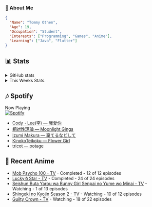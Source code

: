 ### 👋 About Me
```json
{
  "Name": "Tommy Othen",
  "Age": 19,
  "Occupation": "Student",
  "Interests": ["Programming", "Games", "Anime"],
  "Learning": ["Java", "Flutter"]
}
```

## 📊 Stats
<details>
  <summary>GitHub stats</summary>
  <a href="https://github.com/anuraghazra/github-readme-stats">
    <img src="https://github-readme-stats.vercel.app/api?username=DaSushiAsian&show_icons=true&count_private=true&hide=prs,issues">
  </a>
</details>

<details>
  <summary>This Weeks Stats</summary>
  <a href="https://github.com/anuraghazra/github-readme-stats">
    <img src="https://github-readme-stats.vercel.app/api/wakatime?username=DaSushiAsian&cache_seconds=1800&custom_title=Top Languages">
  </a>
</details>

## 🎶 Spotify
Now Playing\
[![Spotify](https://novatorem-dasushiasian.vercel.app/api/spotify)](https://open.spotify.com/user/g90805640970)
<!-- LASTFM:START -->
* [Cody・Lee(李) — 我愛你](https://www.last.fm/music/Cody%E3%83%BBLee(%E6%9D%8E)/_/%E6%88%91%E6%84%9B%E4%BD%A0)
* [相対性理論 — Moonlight Ginga](https://www.last.fm/music/%E7%9B%B8%E5%AF%BE%E6%80%A7%E7%90%86%E8%AB%96/_/Moonlight+Ginga)
* [Izumi Makura — 棄てるなどして](https://www.last.fm/music/Izumi+Makura/_/%E6%A3%84%E3%81%A6%E3%82%8B%E3%81%AA%E3%81%A9%E3%81%97%E3%81%A6)
* [KinokoTeikoku — Flower Girl](https://www.last.fm/music/KinokoTeikoku/_/Flower+Girl)
* [tricot — potage](https://www.last.fm/music/tricot/_/potage)<!-- LASTFM:END -->

## 🗻 Recent Anime
<!-- ANIME-LIST:START -->
* [Mob Psycho 100 - TV](https://myanimelist.net/anime/32182/Mob_Psycho_100) - Completed - 12 of 12 episodes
* [Lucky☆Star - TV](https://myanimelist.net/anime/1887/Lucky☆Star) - Completed - 24 of 24 episodes
* [Seishun Buta Yarou wa Bunny Girl Senpai no Yume wo Minai - TV](https://myanimelist.net/anime/37450/Seishun_Buta_Yarou_wa_Bunny_Girl_Senpai_no_Yume_wo_Minai) - Watching - 1 of 13 episodes
* [Shingeki no Kyojin Season 2 - TV](https://myanimelist.net/anime/25777/Shingeki_no_Kyojin_Season_2) - Watching - 10 of 12 episodes
* [Guilty Crown - TV](https://myanimelist.net/anime/10793/Guilty_Crown) - Watching - 18 of 22 episodes<!-- ANIME-LIST:END -->